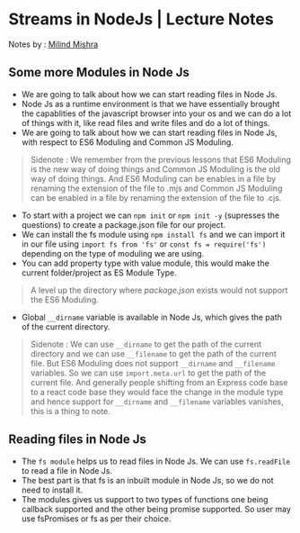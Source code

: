 # Streams in NodeJs | Lecture Notes

Notes by : [Milind Mishra](https://bento.me/milindmishra/)

## Some more Modules in Node Js

- We are going to talk about how we can start reading files in Node Js.
- Node Js as a runtime environment is that we have essentially brought the capablities of the javascript browser into your os and we can do a lot of things with it, like read files and write files and do a lot of things.
- We are going to talk about how we can start reading files in Node Js, with respect to ES6 Moduling and Common JS Moduling.

> Sidenote : We remember from the previous lessons that ES6 Moduling is the new way of doing things and Common JS Moduling is the old way of doing things. And ES6 Moduling can be enables in a file by renaming the extension of the file to .mjs and Common JS Moduling can be enabled in a file by renaming the extension of the file to .cjs.

- To start with a project we can `npm init` or `npm init -y` (supresses the questions) to create a package.json file for our project.
- We can install the fs module using `npm install fs` and we can import it in our file using `import fs from 'fs'` or `const fs = require('fs')` depending on the type of moduling we are using.
- You can add property type with value module, this would make the current folder/project as ES Module Type.

> A level up the directory where *package.json* exists would not support the ES6 Moduling.

- Global `__dirname` variable is available in Node Js, which gives the path of the current directory.

> Sidenote : We can use `__dirname` to get the path of the current directory and we can use `__filename` to get the path of the current file. But ES6 Moduling does not support `__dirname` and `__filename` variables. So we can use `import.meta.url` to get the path of the current file. And generally people shifting from an Express code base to a react code base they would face the change in the module type and hence support for `__dirname` and `__filename` variables vanishes, this is a thing to note.

## Reading files in Node Js

- The `fs module` helps us to read files in Node Js. We can use `fs.readFile` to read a file in Node Js.
- The best part is that fs is an inbuilt module in Node Js, so we do not need to install it.
- The modules gives us support to two types of functions one being callback supported and the other being promise supported. So user may use fsPromises or fs as per their choice.